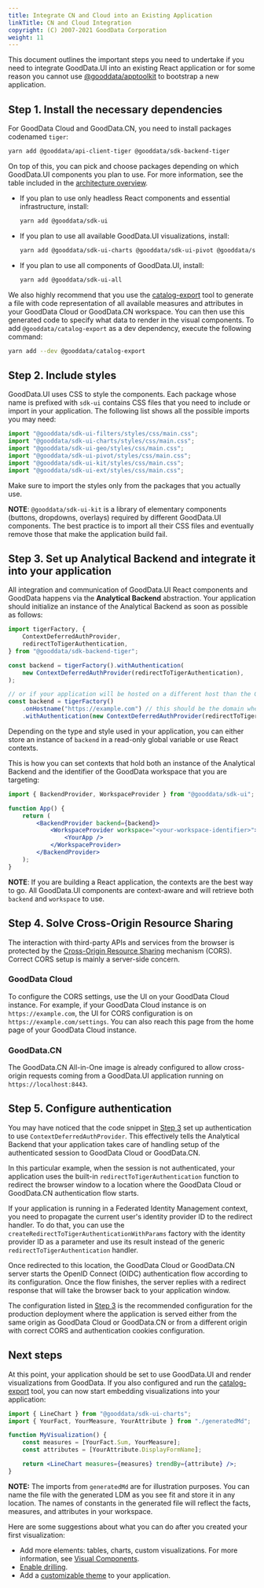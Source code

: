 ```yaml
---
title: Integrate CN and Cloud into an Existing Application
linkTitle: CN and Cloud Integration
copyright: (C) 2007-2021 GoodData Corporation
weight: 11
---
```


This document outlines the important steps you need to undertake if you need to integrate GoodData.UI into an existing
React application or for some reason you cannot use [@gooddata/apptoolkit](../../../quick_start/) to bootstrap a new application.

## Step 1. Install the necessary dependencies

For GoodData Cloud and GoodData.CN, you need to install packages codenamed `tiger`:

```bash
yarn add @gooddata/api-client-tiger @gooddata/sdk-backend-tiger
```

On top of this, you can pick and choose packages depending on which GoodData.UI components you plan to use. For more information, see the table included in the [architecture overview](../../../architecture/architecture_overview/).

-   If you plan to use only headless React components and essential infrastructure, install:

    ```bash
    yarn add @gooddata/sdk-ui
    ```

-   If you plan to use all available GoodData.UI visualizations, install:

    ```bash
    yarn add @gooddata/sdk-ui-charts @gooddata/sdk-ui-pivot @gooddata/sdk-ui-geo @gooddata/sdk-ui-ext
    ```

-   If you plan to use all components of GoodData.UI, install:

    ```bash
    yarn add @gooddata/sdk-ui-all
    ```

We also highly recommend that you use the [catalog-export](../../visualize_data/export_catalog/) tool to generate a file with
code representation of all available measures and attributes in your GoodData Cloud or GoodData.CN workspace. You can then use this
generated code to specify what data to render in the visual components. To add `@gooddata/catalog-export` as a dev dependency, execute the following command:

```bash
yarn add --dev @gooddata/catalog-export
```

## Step 2. Include styles

GoodData.UI uses CSS to style the components. Each package whose name is prefixed with `sdk-ui` contains CSS files that you need to include or import in your application. The following list shows all the possible imports you may need:

```jsx
import "@gooddata/sdk-ui-filters/styles/css/main.css";
import "@gooddata/sdk-ui-charts/styles/css/main.css";
import "@gooddata/sdk-ui-geo/styles/css/main.css";
import "@gooddata/sdk-ui-pivot/styles/css/main.css";
import "@gooddata/sdk-ui-kit/styles/css/main.css";
import "@gooddata/sdk-ui-ext/styles/css/main.css";
```

Make sure to import the styles only from the packages that you actually use.

**NOTE**: `@gooddata/sdk-ui-kit` is a library of elementary components (buttons, dropdowns, overlays) required by different GoodData.UI components. The best practice is to import all their CSS files and eventually remove those that make the application build fail.

## Step 3. Set up Analytical Backend and integrate it into your application

All integration and communication of GoodData.UI React components and GoodData happens via the **Analytical Backend** abstraction. Your application should initialize an instance of the Analytical Backend as soon as possible as follows:

```javascript
import tigerFactory, {
    ContextDeferredAuthProvider,
    redirectToTigerAuthentication,
} from "@gooddata/sdk-backend-tiger";

const backend = tigerFactory().withAuthentication(
    new ContextDeferredAuthProvider(redirectToTigerAuthentication),
);

// or if your application will be hosted on a different host than the GoodData Cloud or GoodData.CN backend
const backend = tigerFactory()
    .onHostname("https://example.com") // this should be the domain where the GoodData Cloud or GoodData.CN is hosted
    .withAuthentication(new ContextDeferredAuthProvider(redirectToTigerAuthentication));
```

Depending on the type and style used in your application, you can either store an instance of `backend` in a read-only global
variable or use React contexts.

This is how you can set contexts that hold both an instance of the Analytical Backend and the identifier of the GoodData workspace that you are targeting:

```jsx
import { BackendProvider, WorkspaceProvider } from "@gooddata/sdk-ui";

function App() {
    return (
        <BackendProvider backend={backend}>
            <WorkspaceProvider workspace="<your-workspace-identifier>">
                <YourApp />
            </WorkspaceProvider>
        </BackendProvider>
    );
}
```

**NOTE**: If you are building a React application, the contexts are the best way to go. All GoodData.UI components
are context-aware and will retrieve both `backend` and `workspace` to use.

## Step 4. Solve Cross-Origin Resource Sharing

The interaction with third-party APIs and services from the browser is protected by the [Cross-Origin Resource Sharing](https://developer.mozilla.org/en-US/docs/Web/HTTP/CORS) mechanism (CORS). Correct CORS setup is mainly a server-side concern.

### GoodData Cloud

To configure the CORS settings, use the UI on your GoodData Cloud instance. For example, if your GoodData Cloud instance is on `https://example.com`, the UI for CORS configuration is on `https://example.com/settings`. You can also reach this page from the home page of your GoodData Cloud instance.

### GoodData.CN

The GoodData.CN All-in-One image is already configured to allow cross-origin requests coming from a GoodData.UI
application running on `https://localhost:8443`.

## Step 5. Configure authentication

You may have noticed that the code snippet in [Step 3](#step-3.-set-up-analytical-backend-and-integrate-it-into-your-application) set up authentication to use `ContextDeferredAuthProvider`. This effectively tells the Analytical Backend that your application takes care of handling setup of the authenticated session to GoodData Cloud or GoodData.CN.

In this particular example, when the session is not authenticated, your application uses the built-in `redirectToTigerAuthentication` function to redirect the browser window to a location where the GoodData Cloud or GoodData.CN authentication flow starts.

If your application is running in a Federated Identity Management context, you need to propagate the current user's identity provider ID to the redirect handler. To do that, you can use the `createRedirectToTigerAuthenticationWithParams` factory with the identity provider ID as a parameter and use its result instead of the generic `redirectToTigerAuthentication` handler.

Once redirected to this location, the GoodData Cloud or GoodData.CN server starts the OpenID Connect (OIDC) authentication flow according to its
configuration. Once the flow finishes, the server replies with a redirect response that will take the browser back to your application window.

The configuration listed in [Step 3](#step-3.-set-up-analytical-backend-and-integrate-it-into-your-application) is the recommended configuration for the production deployment where the application is served either from the same origin as GoodData Cloud or GoodData.CN or from a different origin with correct CORS and authentication cookies configuration.

## Next steps

At this point, your application should be set to use GoodData.UI and render visualizations from GoodData. If you
also configured and run the [catalog-export](../../visualize_data/export_catalog/) tool, you can now start embedding visualizations
into your application:

```jsx
import { LineChart } from "@gooddata/sdk-ui-charts";
import { YourFact, YourMeasure, YourAttribute } from "./generatedMd";

function MyVisualization() {
    const measures = [YourFact.Sum, YourMeasure];
    const attributes = [YourAttribute.DisplayFormName];

    return <LineChart measures={measures} trendBy={attribute} />;
}
```

**NOTE:** The imports from `generatedMd` are for illustration purposes. You can name the file with the generated LDM as you see fit and store it in any location. The names of constants in the generated file will reflect the facts, measures, and attributes in your workspace.

Here are some suggestions about what you can do after you created your first visualization:

-   Add more elements: tables, charts, custom visualizations. For more information, see [Visual Components](../../../references/visual_components/).
-   [Enable drilling](../../add_interactivity/drillable_items/).
-   Add a [customizable theme](../../apply_theming/) to your application.
